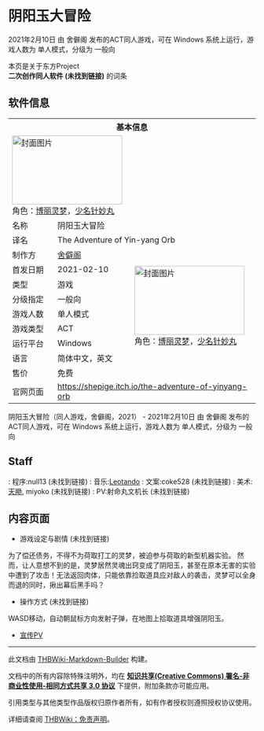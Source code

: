 # 阴阳玉大冒险

<!-- source html: G:\repos\THBWiki-Markdown-Builder\THBWikiMarkdown\Temp\main\7\7b\ns0%3A%E9%98%B4%E9%98%B3%E7%8E%89%E5%A4%A7%E5%86%92%E9%99%A9.html -->

2021年2月10日 由 舍僻阁  发布的ACT同人游戏，可在 Windows 系统上运行，游戏人数为 单人模式，分级为 一般向

本页是关于东方Project  
 **二次创作同人软件 (未找到链接)** 的词条

## 软件信息

<table><tbody><tr><th colspan="3">基本信息</th></tr><tr><td class="cover-artwork-mobile" colspan="2"><a href="./文件-阴阳玉大冒险封面.png.md" class="image" title="封面图片"><img alt="封面图片" src="https://upload.thwiki.cc/thumb/c/cc/%E9%98%B4%E9%98%B3%E7%8E%89%E5%A4%A7%E5%86%92%E9%99%A9%E5%B0%81%E9%9D%A2.png/224px-%E9%98%B4%E9%98%B3%E7%8E%89%E5%A4%A7%E5%86%92%E9%99%A9%E5%B0%81%E9%9D%A2.png" decoding="async" loading="lazy" width="224" height="140" srcset="https://upload.thwiki.cc/thumb/c/cc/%E9%98%B4%E9%98%B3%E7%8E%89%E5%A4%A7%E5%86%92%E9%99%A9%E5%B0%81%E9%9D%A2.png/336px-%E9%98%B4%E9%98%B3%E7%8E%89%E5%A4%A7%E5%86%92%E9%99%A9%E5%B0%81%E9%9D%A2.png 1.5x, https://upload.thwiki.cc/thumb/c/cc/%E9%98%B4%E9%98%B3%E7%8E%89%E5%A4%A7%E5%86%92%E9%99%A9%E5%B0%81%E9%9D%A2.png/448px-%E9%98%B4%E9%98%B3%E7%8E%89%E5%A4%A7%E5%86%92%E9%99%A9%E5%B0%81%E9%9D%A2.png 2x" data-file-width="1563" data-file-height="977"></a><div class="cover-char">角色：<a href="./博丽灵梦.md" title="博丽灵梦">博丽灵梦</a>，<a href="./少名针妙丸.md" title="少名针妙丸">少名针妙丸</a></div></td>
</tr><tr><td class="label">名称</td><td colspan="2"> 阴阳玉大冒险 </td></tr><tr><td class="label">译名</td><td colspan="2"> The Adventure of Yin-yang Orb </td></tr><tr><td class="label">制作方</td><td><a href="./舍僻阁.md" title="舍僻阁">舍僻阁</a></td><td class="cover-artwork" rowspan="8" style="min-width:224px;"><a href="./文件-阴阳玉大冒险封面.png.md" class="image" title="封面图片"><img alt="封面图片" src="https://upload.thwiki.cc/thumb/c/cc/%E9%98%B4%E9%98%B3%E7%8E%89%E5%A4%A7%E5%86%92%E9%99%A9%E5%B0%81%E9%9D%A2.png/224px-%E9%98%B4%E9%98%B3%E7%8E%89%E5%A4%A7%E5%86%92%E9%99%A9%E5%B0%81%E9%9D%A2.png" decoding="async" loading="lazy" width="224" height="140" srcset="https://upload.thwiki.cc/thumb/c/cc/%E9%98%B4%E9%98%B3%E7%8E%89%E5%A4%A7%E5%86%92%E9%99%A9%E5%B0%81%E9%9D%A2.png/336px-%E9%98%B4%E9%98%B3%E7%8E%89%E5%A4%A7%E5%86%92%E9%99%A9%E5%B0%81%E9%9D%A2.png 1.5x, https://upload.thwiki.cc/thumb/c/cc/%E9%98%B4%E9%98%B3%E7%8E%89%E5%A4%A7%E5%86%92%E9%99%A9%E5%B0%81%E9%9D%A2.png/448px-%E9%98%B4%E9%98%B3%E7%8E%89%E5%A4%A7%E5%86%92%E9%99%A9%E5%B0%81%E9%9D%A2.png 2x" data-file-width="1563" data-file-height="977"></a><div class="cover-char">角色：<a href="./博丽灵梦.md" title="博丽灵梦">博丽灵梦</a>，<a href="./少名针妙丸.md" title="少名针妙丸">少名针妙丸</a></div></td>
</tr><tr><td class="label">首发日期</td><td>2021-02-10</td></tr><tr><td class="label">类型</td><td>游戏</td></tr><tr><td class="label">分级指定</td><td>一般向</td></tr><tr><td class="label">游戏人数</td><td>单人模式</td></tr><tr><td class="label">游戏类型</td><td>ACT</td></tr><tr><td class="label">运行平台</td><td>Windows</td></tr><tr><td class="label">语言</td><td>简体中文，英文</td></tr><tr><td class="label">售价</td><td>免费</td></tr>
<tr><td class="label">官网页面</td><td colspan="2"><a rel="nofollow" class="external free" href="https://shepige.itch.io/the-adventure-of-yinyang-orb">https://shepige.itch.io/the-adventure-of-yinyang-orb</a></td></tr></tbody></table>

阴阳玉大冒险（同人游戏，舍僻阁，2021） - 2021年2月10日 由 舍僻阁  发布的ACT同人游戏，可在 Windows 系统上运行，游戏人数为 单人模式，分级为 一般向

## Staff
: 程序:null13 (未找到链接)
: 音乐:[Leotando](./Leotando.md)
: 文案:coke528 (未找到链接)
: 美术:[天飏](./天飏.md), miyoko (未找到链接)
: PV:射命丸文机长 (未找到链接)


## 内容页面
- 游戏设定与剧情 (未找到链接)

  
为了偿还债务，不得不为荷取打工的灵梦，被迫参与荷取的新型机器实验。
然而，让人意想不到的是，灵梦居然灵魂出窍变成了阴阳玉，甚至在原本无害的实验中遭到了攻击！无法返回肉体，只能依靠捡取道具应对敌人的袭击，灵梦可以全身而退的同时，揪出幕后黑手吗？
  

- 操作方式 (未找到链接)

  
WASD移动，自动朝鼠标方向发射子弹，在地图上拾取道具增强阴阳玉。
  

- [宣传PV](https://www.bilibili.com/video/BV1kV411i7qa?t=2)

  
  

  
  
  

  





---

此文档由 [THBWiki-Markdown-Builder](https://github.com/Delsin-Yu/THBWiki-Markdown-Builder) 构建。

文档中的所有内容除特殊注明外，均在 [**知识共享(Creative Commons) 署名-非商业性使用-相同方式共享 3.0 协议**](https://creativecommons.org/licenses/by-sa/3.0/deed.zh-hans) 下提供，附加条款亦可能应用。

引用类型与其他类型作品版权归原作者所有，如有作者授权则遵照授权协议使用。

详细请查阅 [THBWiki：免责声明](https://thbwiki.cc/THBWiki:%E5%85%8D%E8%B4%A3%E5%A3%B0%E6%98%8E)。

